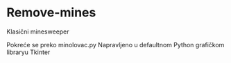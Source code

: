 # Remove-mines
Klasični minesweeper

Pokreće se preko minolovac.py
Napravljeno u defaultnom Python grafičkom libraryu Tkinter
